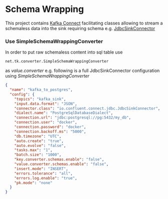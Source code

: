 # Schema Wrapping

This project contains [Kafka Connect](https://docs.confluent.io/platform/current/connect/index.html) facilitating 
classes allowing to stream a schemaless data into the sink requiring schema e.g. 
[JdbcSinkConnector](https://docs.confluent.io/kafka-connectors/jdbc/current/sink-connector/overview.html)

### Use SimpleSchemaWrappingConverter
In order to put raw schemaless content into sql table use 
```
net.tk.converter.SimpleSchemaWrappingConverter
```
as *value.converter* e.g. following is a full JdbcSinkConnector configuration using *SimpleSchemaWrappingConverter*

```json
{
  "name": "kafka_to_postgres",
  "config": {
    "topics": "kafka_sink",
    "input.data.format": "JSON",
    "connector.class": "io.confluent.connect.jdbc.JdbcSinkConnector",
    "dialect.name": "PostgreSqlDatabaseDialect",
    "connection.url": "jdbc:postgresql://pg:5432/my_db",
    "connection.user": "docker",
    "connection.password": "docker",
    "connection.backoff.ms": "5000",
    "db.timezone": "UTC",
    "auto.create": "true",
    "auto.evolve": "false",
    "tasks.max": "1",
    "batch.size": "1000",
    "key.converter.schemas.enable": "false",
    "value.converter.schemas.enable": "false",
    "insert.mode": "INSERT",
    "errors.tolerance": "all",
    "errors.log.enable": "true",
    "pk.mode": "none"
  }
}
```